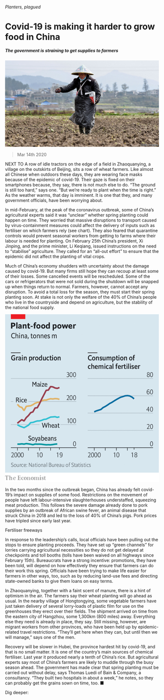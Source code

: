 ###### Planters, plagued

# Covid-19 is making it harder to grow food in China 

##### The government is straining to get supplies to farmers 

![image](images/20200314_CNP501.jpg) 

> Mar 14th 2020 

NEXT TO A row of idle tractors on the edge of a field in Zhaoquanying, a village on the outskirts of Beijing, sits a row of wheat farmers. Like almost all Chinese when outdoors these days, they are wearing face masks because of the epidemic of covid-19. Their gaze is fixed on their smartphones because, they say, there is not much else to do. “The ground is still too hard,” says one. “But we’re ready to plant when the time is right.” As the weather warms, that day is imminent. It is one that they, and many government officials, have been worrying about.

In mid-February, at the peak of the coronavirus outbreak, some of China’s agricultural experts said it was “unclear” whether spring planting could happen on time. They worried that massive disruptions to transport caused by virus-containment measures could affect the delivery of inputs such as fertiliser on which farmers rely (see chart). They also feared that quarantine controls would prevent seasonal workers from getting to farms where their labour is needed for planting. On February 25th China’s president, Xi Jinping, and the prime minister, Li Keqiang, issued instructions on the need to “stabilise” agriculture. They called for an “all-out effort” to ensure that the epidemic did not affect the planting of vital crops.


Much of China’s economy shudders with uncertainty about the damage caused by covid-19. But many firms still hope they can recoup at least some of their losses. Some cancelled events will be rescheduled. Some of the cars or refrigerators that were not sold during the shutdown will be snapped up when things return to normal. Farmers, however, cannot accept any disruption. To avoid a total loss for the season, they must start their spring planting soon. At stake is not only the welfare of the 40% of China’s people who live in the countryside and depend on agriculture, but the stability of the national food supply.

![image](images/20200314_CNC662.png) 


In the two months since the outbreak began, China has already felt covid-19’s impact on supplies of some food. Restrictions on the movement of people have left labour-intensive slaughterhouses understaffed, squeezing meat production. This follows the severe damage already done to pork supplies by an outbreak of African swine fever, an animal disease that struck China in 2018 and led to the loss of 40% of China’s pigs. Pork prices have tripled since early last year.

Fertiliser freeways

In response to the leadership’s calls, local officials have been pulling out the stops to ensure planting proceeds. They have set up “green channels” for lorries carrying agricultural necessities so they do not get delayed at checkpoints and toll booths (tolls have been waived on all highways since February 15th). Bureaucrats have a strong incentive: promotions, they have been told, will depend on how effectively they ensure that farmers can do their work this spring. Officials have been trying to make life easier for farmers in other ways, too, such as by reducing land-use fees and directing state-owned banks to give them loans on easy terms.

In Zhaoquanying, together with a faint scent of manure, there is a hint of optimism in the air. The farmers say their wheat planting will go ahead as usual. In the nearby village of Hongtongying, some vegetable farmers have just taken delivery of several lorry-loads of plastic film for use on the greenhouses they erect over their fields. The shipment arrived on time from the eastern city of Hangzhou, some 1,300km (800 miles) away. Everything else they need is already in place, they say. Still missing, however, are migrant workers from other provinces, who have been held up by epidemic-related travel restrictions. “They’ll get here when they can, but until then we will manage,” says one of the men.

Recovery will be slower in Hubei, the province hardest hit by covid-19, and that is no small matter. It is one of the country’s main sources of chemical fertiliser. Last year it produced nearly a tenth of China’s rice. But agricultural experts say most of China’s farmers are likely to muddle through the busy season ahead. The government has made clear that spring planting must be carried out without delay, says Thomas Luedi of Bain &amp; Company, a consultancy. “They built two hospitals in about a week,” he notes, so they can probably get the grains sown on time, too. ■

Dig deeper:


